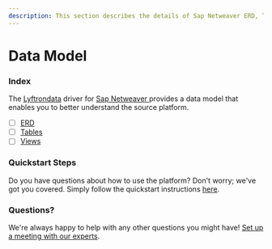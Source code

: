 ```yaml
---
description: This section describes the details of Sap Netweaver ERD, Tables, and Views.
---
```


# Data Model

### Index

The  [Lyftrondata](https://www.lyftrondata.com/) driver for [Sap Netweaver](https://www.lyftrondata.com/integration/sap-netweaver/)[ ](https://www.lyftrondata.com/integration/sap-netweaver/)provides a data model that enables you to better understand the source platform.

* [ ] [ERD](../../../finance-analytics/sap-netweaver/data-model/erd.md)
* [ ] [Tables](../../../finance-analytics/sap-netweaver/data-model/tables.md)
* [ ] [Views](../../../finance-analytics/sap-netweaver/data-model/views.md)

### Quickstart Steps

Do you have questions about how to use the platform? Don't worry; we've got you covered. Simply follow the quickstart instructions [here](../../../../quickstart-steps.md).

### Questions? <a href="#questions" id="questions"></a>

We're always happy to help with any other questions you might have! [Set up a meeting with our experts](https://www.lyftrondata.com/book-a-meeting/).

